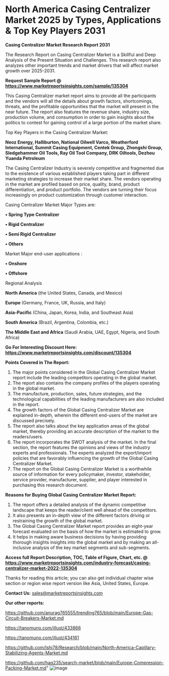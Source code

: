 # North America Casing Centralizer Market 2025 by Types, Applications & Top Key Players 2031

<strong>Casing Centralizer Market Research Report 2031</strong>

The Research Report on Casing Centralizer Market is a Skillful and Deep Analysis of the Present Situation and Challenges. This research report also analyzes other important trends and market drivers that will affect market growth over 2025-2031.

<strong>Request Sample Report @ <a href=https://www.marketreportsinsights.com/sample/135304>https://www.marketreportsinsights.com/sample/135304</a></strong>

This Casing Centralizer market report aims to provide all the participants and the vendors will all the details about growth factors, shortcomings, threats, and the profitable opportunities that the market will present in the near future. The report also features the revenue share, industry size, production volume, and consumption in order to gain insights about the politics to contest for gaining control of a large portion of the market share.

Top Key Players in the Casing Centralizer Market:

<strong>Neoz Energy, Halliburton, National Oilwell Varco, Weatherford International, Summit Casing Equipment, Centek Group, Zhongshi Group, Sledgehammer Oil Tools, Ray Oil Tool Company, DRK Oiltools, Dezhou Yuanda Petroleum</strong>

The Casing Centralizer Industry is severely competitive and fragmented due to the existence of various established players taking part in different marketing strategies to increase their market share. The vendors operating in the market are profiled based on price, quality, brand, product differentiation, and product portfolio. The vendors are turning their focus increasingly on product customization through customer interaction.

Casing Centralizer Market Major Types are:

<strong>• Spring Type Centralizer

• Rigid Centralizer

• Semi Rigid Centralizer

• Others</strong>

Market Major end-user applications :

<strong>• Onshore

• Offshore</strong>

Regional Analysis

</u><strong><b>North America</b></strong> (the United States, Canada, and Mexico)

<strong><b>Europe </b></strong>(Germany, France, UK, Russia, and Italy)

<strong><b>Asia-Pacific</b></strong> (China, Japan, Korea, India, and Southeast Asia)

<strong><b>South America</b></strong> (Brazil, Argentina, Colombia, etc.)

<strong><b>The Middle East and Africa</b></strong> (Saudi Arabia, UAE, Egypt, Nigeria, and South Africa)

<strong>Go For Interesting Discount Here: <a href=https://www.marketreportsinsights.com/discount/135304>https://www.marketreportsinsights.com/discount/135304</a></strong>

<strong>Points Covered in The Report:</strong>
<ol>
  <li>The major points considered in the Global Casing Centralizer Market report include the leading competitors operating in the global market.</li>
  <li>The report also contains the company profiles of the players operating in the global market.</li>
  <li>The manufacture, production, sales, future strategies, and the technological capabilities of the leading manufacturers are also included in the report.</li>
  <li>The growth factors of the Global Casing Centralizer Market are explained in-depth, wherein the different end-users of the market are discussed precisely.</li>
  <li>The report also talks about the key application areas of the global market, thereby providing an accurate description of the market to the readers/users.</li>
  <li>The report incorporates the SWOT analysis of the market. In the final section, the report features the opinions and views of the industry experts and professionals. The experts analyzed the export/import policies that are favorably influencing the growth of the Global Casing Centralizer Market.</li>
  <li>The report on the Global Casing Centralizer Market is a worthwhile source of information for every policymaker, investor, stakeholder, service provider, manufacturer, supplier, and player interested in purchasing this research document.</li>
</ol>
<strong>Reasons for Buying Global Casing Centralizer Market Report:</strong>

<ol>
  <li>The report offers a detailed analysis of the dynamic competitive landscape that keeps the reader/client well ahead of the competitors.</li>
  <li>It also presents an in-depth view of the different factors driving or restraining the growth of the global market.</li>
  <li>The Global Casing Centralizer Market report provides an eight-year forecast evaluated on the basis of how the market is estimated to grow.</li>
  <li>It helps in making aware business decisions by having providing thorough insights insights into the global market and by making an all-inclusive analysis of the key market segments and sub-segments.</li>
</ol>
<strong>Access full Report Description, TOC, Table of Figure, Chart, etc. @ <a href=https://www.marketreportsinsights.com/industry-forecast/casing-centralizer-market-2022-135304>https://www.marketreportsinsights.com/industry-forecast/casing-centralizer-market-2022-135304</a></strong>


Thanks for reading this article; you can also get individual chapter wise section or region wise report version like Asia, United States, Europe.

<strong>Contact Us:</strong>
sales@marketreportsinsights.com

<strong>Our other reports:</strong>

<a href=https://github.com/anurag765555/trending765/blob/main/Europe-Gas-Circuit-Breakers-Market.md>https://github.com/anurag765555/trending765/blob/main/Europe-Gas-Circuit-Breakers-Market.md</a>

<a href=https://tanomuno.com/illust/433866>https://tanomuno.com/illust/433866</a>

<a href=https://tanomuno.com/illust/434161>https://tanomuno.com/illust/434161</a>

<a href=https://github.com/Ishi78/Research/blob/main/North-America-Capillary-Stabilizing-Agents-Market.md>https://github.com/Ishi78/Research/blob/main/North-America-Capillary-Stabilizing-Agents-Market.md</a>

<a href=https://github.com/haq235/search-market/blob/main/Europe-Compression-Packing-Market.md>https://github.com/haq235/search-market/blob/main/Europe-Compression-Packing-Market.md</a>"
![image](https://github.com/user-attachments/assets/a14955ee-6898-41fd-918a-b74681b4d620)
